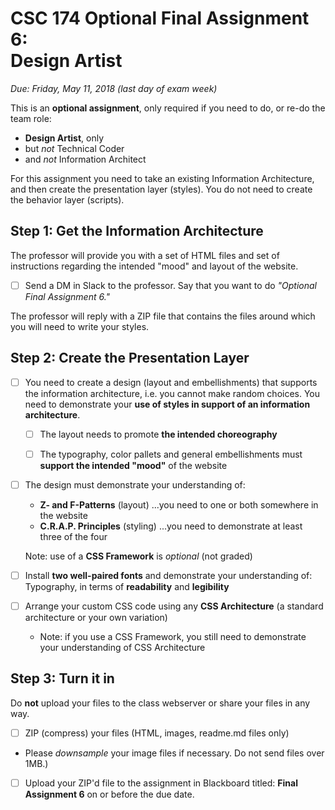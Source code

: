 # CSC 174  Optional Final Assignment 6: <br>Design Artist

*Due: Friday, May 11, 2018 (last day of exam week)*

This is an **optional assignment**, only required if you need to do, or re-do the team role:

- **Design Artist**, only
- but *not* Technical Coder
- and *not* Information Architect

For this assignment you need to take an existing Information Architecture, and then create the presentation layer (styles).  You do not need to create the behavior layer (scripts).

## Step 1: Get the Information Architecture

The professor will provide you with a set of HTML files and set of instructions regarding the intended "mood" and layout of the website.

- [ ] Send a DM in Slack to the professor.  Say that you want to do *"Optional Final Assignment 6."*

The professor will reply with a ZIP file that contains the files around which you will need to write your styles.

## Step 2: Create the Presentation Layer

- [ ] You need to create a design (layout and embellishments) that supports the information architecture, i.e. you cannot make random choices.  You need to demonstrate your **use of styles in support of an information architecture**.

    - [ ] The layout needs to promote **the intended choreography**

    - [ ] The typography, color pallets and general embellishments must **support the intended "mood"** of the website

- [ ] The design must demonstrate your understanding of:

  - **Z- and F-Patterns** (layout) ...you need to one or both somewhere in the website
  - **C.R.A.P. Principles** (styling) ...you need to demonstrate at least three of the four

  Note: use of a **CSS Framework** is *optional* (not graded)

- [ ] Install **two well-paired fonts** and demonstrate your understanding of: Typography, in terms of **readability** and **legibility**

- [ ] Arrange your custom CSS code using any **CSS Architecture** (a standard architecture or your own variation)


  - Note: if you use a CSS Framework, you still need to demonstrate your understanding of CSS Architecture



## Step 3: Turn it in

Do **not** upload your files to the class webserver or share your files in any way.  

- [ ] ZIP (compress) your files (HTML, images, readme.md files only)
- Please *downsample* your image files if necessary.  Do not send files over 1MB.)
- [ ] Upload your ZIP'd file to the assignment in Blackboard titled: **Final Assignment 6** on or before the due date.